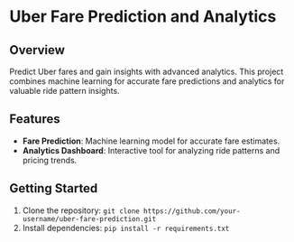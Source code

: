 # Uber Fare Prediction and Analytics

## Overview

Predict Uber fares and gain insights with advanced analytics. This project combines machine learning for accurate fare predictions and analytics for valuable ride pattern insights.

## Features

- **Fare Prediction**: Machine learning model for accurate fare estimates.
- **Analytics Dashboard**: Interactive tool for analyzing ride patterns and pricing trends.

## Getting Started

1. Clone the repository: `git clone https://github.com/your-username/uber-fare-prediction.git`
2. Install dependencies: `pip install -r requirements.txt`




